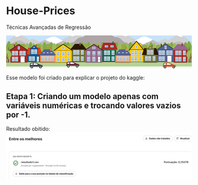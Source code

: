 # House-Prices
Técnicas Avançadas de Regressão

<img src="https://github.com/HugoLeandro/House-Prices/blob/main/Imagens/kaggle_5407_media_housesbanner.png" width=800/>


Esse modelo foi criado para explicar o projeto do kaggle:

## Etapa 1: Criando um modelo apenas com variáveis numéricas e trocando valores vazios por -1.

Resultado obitido:
<img src="https://github.com/HugoLeandro/House-Prices/blob/main/Imagens/resultado-kaggle1.png" width=800/>
